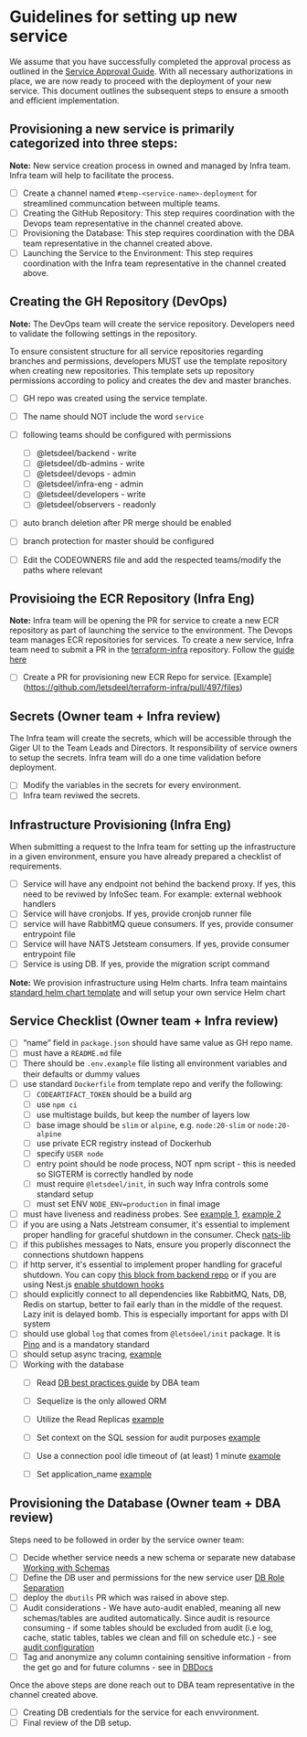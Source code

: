 # Guidelines for setting up new service

We assume that you have successfully completed the approval process as outlined in the [Service Approval Guide](https://wiki.deel.network/i/6545). With all necessary authorizations in place, we are now ready to proceed with the deployment of your new service. This document outlines the subsequent steps to ensure a smooth and efficient implementation.

## Provisioning a new service is primarily categorized into three steps:
**Note:** New service creation process in owned and managed by Infra team. Infra team will help to facilitate the process.

- [ ] Create a channel named `#temp-<service-name>-deployment` for streamlined communcation between multiple teams.
- [ ] Creating the GitHub Repository: This step requires coordination with the Devops team representative in the channel created above.
- [ ] Provisioning the Database: This step requires coordination with the DBA team representative in the channel created above.
- [ ] Launching the Service to the Environment: This step requires coordination with the Infra team representative in the channel created above.

## Creating the GH Repository (DevOps)
**Note:** The DevOps team will create the service repository. Developers need to validate the following settings in the repository.

To ensure consistent structure for all service repositories regarding branches and permissions, developers MUST use the template repository when creating new repositories. This template sets up repository permissions according to policy and creates the dev and master branches.

- [ ] GH repo was created using the service template.
- [ ] The name should NOT include the word `service`
- [ ] following teams should be configured with permissions
    - [ ] @letsdeel/backend - write
    - [ ] @letsdeel/db-admins - write
    - [ ] @letsdeel/devops - admin
    - [ ] @letsdeel/infra-eng - admin
    - [ ] @letsdeel/developers - write
    - [ ] @letsdeel/observers - readonly
- [ ] auto branch deletion after PR merge should be enabled
- [ ] branch protection for master should be configured
- [ ] Edit the CODEOWNERS file and add the respected teams/modify the paths where relevant


## Provisioing the ECR Repository (Infra Eng)
**Note:** Infra team will be opening the PR for service to create a new ECR repository as part of launching the service to the environment. The Devops team manages ECR repositories for services. To create a new service, Infra team need to submit a PR in the [terraform-infra](https://github.com/letsdeel/terraform-infra) repository. Follow the [guide here](https://github.com/letsdeel/terraform-infra?tab=readme-ov-file#submitting-a-pull-request)

- [ ] Create a PR for provisioning new ECR Repo for service. [Example] (https://github.com/letsdeel/terraform-infra/pull/497/files)

## Secrets (Owner team + Infra review)
The Infra team will create the secrets, which will be accessible through the Giger UI to the Team Leads and Directors. It responsibility of service owners to setup the secrets. Infra team will do a one time validation before deployment.

- [ ] Modify the variables in the secrets for every environment.
- [ ] Infra team reviwed the secrets.

## Infrastructure Provisioning (Infra Eng)
When submitting a request to the Infra team for setting up the infrastructure in a given environment, ensure you have already prepared a checklist of requirements.

- [ ] Service will have any endpoint not behind the backend proxy. If yes, this need to be reviwed by InfoSec team. For example: external webhook handlers
- [ ] Service will have cronjobs. If yes, provide cronjob runner file
- [ ] service will have RabbitMQ queue consumers. If yes, provide consumer entrypoint file
- [ ] Service will have NATS Jetsteam consumers. If yes, provide consumer entrypoint file
- [ ] Service is using DB. If yes, provide the migration script command

**Note:** We provision infrastructure using Helm charts. Infra team maintains [standard helm chart template](https://github.com/letsdeel/gitops-applications/tree/dev/lib/helm-chart-template) and will setup your own service Helm chart 

## Service Checklist (Owner team + Infra review)

- [ ] “name” field in `package.json` should have same value as GH repo name.
- [ ] must have a `README.md` file
- [ ] There should be `.env.example` file listing all environment variables and their defaults or dummy values
- [ ] use standard `Dockerfile` from template repo and verify the following:
    - [ ] `CODEARTIFACT_TOKEN` should be a build arg
    - [ ] use `npm ci`
    - [ ] use multistage builds, but keep the number of layers low
    - [ ] base image should be `slim` or `alpine`, e.g. `node:20-slim` or `node:20-alpine`
    - [ ] use private ECR registry instead of Dockerhub
    - [ ] specify `USER node`
    - [ ] entry point should be node process, NOT npm script - this is needed so SIGTERM is correctly handled by node
    - [ ] must require `@letsdeel/init`, in such way Infra controls some standard setup
    - [ ] must set ENV `NODE_ENV=production` in final image
- [ ] must have liveness and readiness probes. See [example 1](https://github.com/letsdeel/mobility/pull/115), [example 2](https://github.com/letsdeel/payroll-processing-worker/pull/84/files#diff-841254fe75488c1bd4cd7f68f00b4be0e48dcfbc4a16b45847b68295e0e3b27bR31)
- [ ] if you are using a Nats Jetstream consumer, it's essential to implement proper handling for graceful shutdown in the consumer. Check [nats-lib](https://github.com/letsdeel/nats-lib/blob/master/src/utils/startGracefulShutdown.ts)
- [ ] if this publishes messages to Nats, ensure you properly disconnect the connections shutdown happens
- [ ] if http server, it's essential to implement proper handling for graceful shutdown. You can copy [this block from backend repo](https://github.com/letsdeel/backend/blob/dev/server.js#L37-L57) or if you are using Nest.js [enable shutdown hooks](https://github.com/letsdeel/payroll-control-center/blob/6ed352de6b4018ed10457812dd879f02c69deecf/src/app.ts#L29)
- [ ] should explicitly connect to all dependencies like RabbitMQ, Nats, DB, Redis on startup, better to fail early than in the middle of the request. Lazy init is delayed bomb. This is especially important for apps with DI system
- [ ] should use global `log` that comes from `@letsdeel/init` package. It is [Pino](https://github.com/pinojs/pino) and is a mandatory standard
- [ ] should setup async tracing, [example](https://github.com/letsdeel/employment/blob/50e3c5f635623fc60f33aa02170a80e5ec96c672/src/app.ts#L143-L176)
- [ ] Working with the database
    - [ ] Read [DB best practices guide](https://wiki.deel.network/i/4969) by DBA team
    - [ ] Sequelize is the only allowed ORM
    - [ ] Utilize the Read Replicas [example](https://github.com/letsdeel/backend/blob/515f0438320d460120be1a66d2a6a32d6f92ac63/db.js#L139)
    - [ ] Set context on the SQL session for audit purposes [example](https://github.com/letsdeel/backend/blob/515f0438320d460120be1a66d2a6a32d6f92ac63/db.js#L108)
    - [ ] Use a connection pool idle timeout of (at least) 1 minute [example](https://github.com/letsdeel/backend/blob/515f0438320d460120be1a66d2a6a32d6f92ac63/db.js#L145)
    - [ ] Set application_name [example](https://github.com/letsdeel/backend/blob/515f0438320d460120be1a66d2a6a32d6f92ac63/db.js#L136)


## Provisioning the Database (Owner team + DBA review)

Steps need to be followed in order by the service owner team:

- [ ] Decide whether service needs a new schema or separate new database [Working with Schemas](https://wiki.deel.network/i/9605)
- [ ] Define the DB user and permissions for the new service user [DB Role Separation](https://wiki.deel.network/en/deel-workspace/engineering/teams/database/postgres/Role-Separation)
- [ ] deploy the `dbutils` PR which was raised in above step.
- [ ] Audit considerations - We have auto-audit enabled, meaning all new schemas/tables are audited automatically. Since audit is resource consuming - if some tables should be excluded from audit (i.e log, cache, static tables, tables we clean and fill on schedule etc.) - see [audit configuration](https://github.com/letsdeel/audit?tab=readme-ov-file#configuration)
- [ ] Tag and anonymize any column containing sensitive information - from the get go and for future columns - see in [DBDocs](https://wiki.deel.network/en/deel-workspace/engineering/teams/database/postgres/DBDocs)

Once the above steps are done reach out to DBA team representative in the channel created above.

- [ ] Creating DB credentials for the service for each envvironment.
- [ ] Final review of the DB setup.